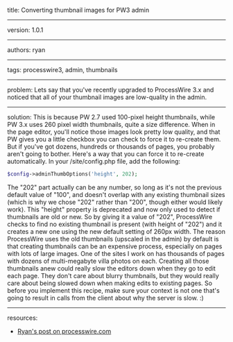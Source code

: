 title: Converting thumbnail images for PW3 admin

----

version: 1.0.1

----

authors: ryan

----

tags: processwire3, admin, thumbnails

----

problem:
Lets say that you've recently upgraded to ProcessWire 3.x and noticed that all of your thumbnail images are low-quality in the admin.

----

solution:
This is because PW 2.7 used 100-pixel height thumbnails, while PW 3.x uses 260 pixel width thumbnails, quite a size difference. When in the page editor, you'll notice those images look pretty low quality, and that PW gives you a little checkbox you can check to force it to re-create them. But if you've got dozens, hundreds or thousands of pages, you probably aren't going to bother. Here's a way that you can force it to re-create automatically. In your /site/config.php file, add the following:

```PHP
$config->adminThumbOptions('height', 202);
```

The "202" part actually can be any number, so long as it's not the previous default value of "100", and doesn't overlap with any existing thumbnail sizes (which is why we chose "202" rather than "200", though either would likely work). This "height" property is deprecated and now only used to detect if thumbnails are old or new. So by giving it a value of "202", ProcessWire checks to find no existing thumbnail is present (with height of "202") and it creates a new one using the new default setting of 260px width. The reason ProcessWire uses the old thumbnails (upscaled in the admin) by default is that creating thumbnails can be an expensive process, especially on pages with lots of large images. One of the sites I work on has thousands of pages with dozens of multi-megabyte villa photos on each. Creating all those thumbnails anew could really slow the editors down when they go to edit each page. They don't care about blurry thumbnails, but they would really care about being slowed down when making edits to existing pages. So before you implement this recipe, make sure your context is not one that's going to result in calls from the client about why the server is slow. :)

----

resources:
* [Ryan's post on processwire.com](https://processwire.com/blog/posts/processwire-3.0.39-core-updates/)
